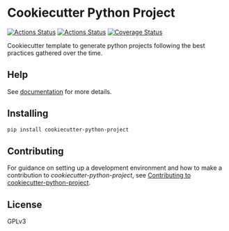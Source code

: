 # Cookiecutter Python Project

[![Actions Status](https://github.com/lyz-code/cookiecutter-python-project/workflows/Tests/badge.svg)](https://github.com/lyz-code/cookiecutter-python-project/actions)
[![Actions Status](https://github.com/lyz-code/cookiecutter-python-project/workflows/Build/badge.svg)](https://github.com/lyz-code/cookiecutter-python-project/actions)
[![Coverage Status](https://coveralls.io/repos/github/lyz-code/cookiecutter-python-project/badge.svg?branch=master)](https://coveralls.io/github/lyz-code/cookiecutter-python-project?branch=master)

Cookiecutter template to generate python projects following the best practices gathered over the time.

## Help

See [documentation](https://lyz-code.github.io/cookiecutter-python-project) for more details.

## Installing

```bash
pip install cookiecutter-python-project
```

## Contributing

For guidance on setting up a development environment and how to make
a contribution to *cookiecutter-python-project*, see [Contributing to
cookiecutter-python-project](https://lyz-code.github.io/cookiecutter-python-project/contributing).

## License

GPLv3
